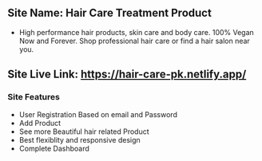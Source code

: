 ## Site Name: Hair Care Treatment Product

- High performance hair products, skin care and body care. 100% Vegan Now and Forever. Shop professional hair care or find a hair salon near you.

## Site Live Link: https://hair-care-pk.netlify.app/

### Site Features

- User Registration Based on email and Password
- Add Product
- See more Beautiful hair related Product
- Best flexiblity and responsive design
- Complete Dashboard
